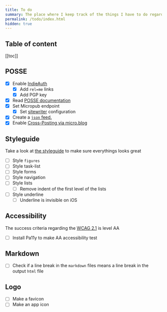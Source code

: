 ```yaml
---
title: To do
summary: The place where I keep track of the things I have to do regarding the development of this website
permalink: /todo/index.html
hidden: true
---
```


## Table of content
[[toc]]

## POSSE

- [x] Enable [IndieAuth](https://indieauth.com/)
    - [x] Add `rel=me` links
    - [x] Add PGP key
- [x] Read [POSSE documentation](https://indieweb.org/POSSE)
- [x] Set Micropub endpoint 
    - [x] Set [sitewriter](http://sitewriter.net/) configuration
- [x] Create a [`json` feed.](/feed.json)
- [x] Enable [Cross-Posting via micro.blog](https://help.micro.blog/2016/cross-posting-twitter/)

## Styleguide

Take a look at [the styleguide](/styleguide) to make sure everythings looks great

- [ ] Style `figures`
- [ ] Style task-list
- [ ] Style forms
- [ ] Style navigation
- [ ] Style lists
    - [ ] Remove indent of the first level of the lists
- [ ] Style underline
    - [ ] Underline is invisible on iOS

## Accessibility

The success criteria regarding the [WCAG 2.1](https://www.w3.org/TR/WCAG21/) is level AA

- [ ] Install Pa11y to make AA accessibility test

## Markdown

- [ ] Check if a line break in the `markdown` files means a line break in the output `html` file

## Logo

- [ ] Make a favicon
- [ ] Make an app icon
